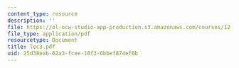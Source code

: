 ```yaml
---
content_type: resource
description: ''
file: https://ol-ocw-studio-app-production.s3.amazonaws.com/courses/12-950-atmospheric-and-oceanic-modeling-spring-2004/25d38eab62a3fcee10f36bbef874ef6b_lec3.pdf
file_type: application/pdf
resourcetype: Document
title: lec3.pdf
uid: 25d38eab-62a3-fcee-10f3-6bbef874ef6b
---
```

